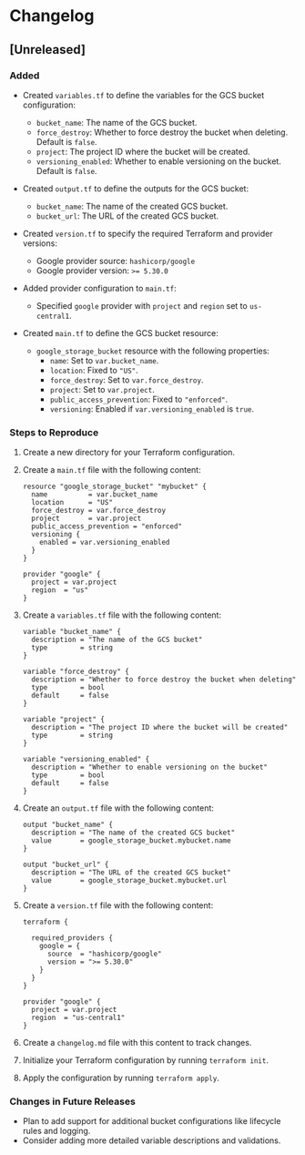 # Changelog

## [Unreleased]

### Added
- Created `variables.tf` to define the variables for the GCS bucket configuration:
  - `bucket_name`: The name of the GCS bucket.
  - `force_destroy`: Whether to force destroy the bucket when deleting. Default is `false`.
  - `project`: The project ID where the bucket will be created.
  - `versioning_enabled`: Whether to enable versioning on the bucket. Default is `false`.

- Created `output.tf` to define the outputs for the GCS bucket:
  - `bucket_name`: The name of the created GCS bucket.
  - `bucket_url`: The URL of the created GCS bucket.

- Created `version.tf` to specify the required Terraform and provider versions:
  - Google provider source: `hashicorp/google`
  - Google provider version: `>= 5.30.0`

- Added provider configuration to `main.tf`:
  - Specified `google` provider with `project` and `region` set to `us-central1`.

- Created `main.tf` to define the GCS bucket resource:
  - `google_storage_bucket` resource with the following properties:
    - `name`: Set to `var.bucket_name`.
    - `location`: Fixed to `"US"`.
    - `force_destroy`: Set to `var.force_destroy`.
    - `project`: Set to `var.project`.
    - `public_access_prevention`: Fixed to `"enforced"`.
    - `versioning`: Enabled if `var.versioning_enabled` is `true`.

### Steps to Reproduce

1. Create a new directory for your Terraform configuration.
2. Create a `main.tf` file with the following content:
    ```hcl
    resource "google_storage_bucket" "mybucket" {
      name          = var.bucket_name
      location      = "US"
      force_destroy = var.force_destroy
      project       = var.project
      public_access_prevention = "enforced"
      versioning {
        enabled = var.versioning_enabled
      }
    }

    provider "google" {
      project = var.project
      region  = "us"
    }
    ```
3. Create a `variables.tf` file with the following content:
    ```hcl
    variable "bucket_name" {
      description = "The name of the GCS bucket"
      type        = string
    }

    variable "force_destroy" {
      description = "Whether to force destroy the bucket when deleting"
      type        = bool
      default     = false
    }

    variable "project" {
      description = "The project ID where the bucket will be created"
      type        = string
    }

    variable "versioning_enabled" {
      description = "Whether to enable versioning on the bucket"
      type        = bool
      default     = false
    }
    ```

4. Create an `output.tf` file with the following content:
    ```hcl
    output "bucket_name" {
      description = "The name of the created GCS bucket"
      value       = google_storage_bucket.mybucket.name
    }

    output "bucket_url" {
      description = "The URL of the created GCS bucket"
      value       = google_storage_bucket.mybucket.url
    }
    ```

5. Create a `version.tf` file with the following content:
    ```hcl
    terraform {

      required_providers {
        google = {
          source  = "hashicorp/google"
          version = ">= 5.30.0"
        }
      }
    }

    provider "google" {
      project = var.project
      region  = "us-central1"
    }
    ```

6. Create a `changelog.md` file with this content to track changes.
7. Initialize your Terraform configuration by running `terraform init`.
8. Apply the configuration by running `terraform apply`.

### Changes in Future Releases
- Plan to add support for additional bucket configurations like lifecycle rules and logging.
- Consider adding more detailed variable descriptions and validations.
